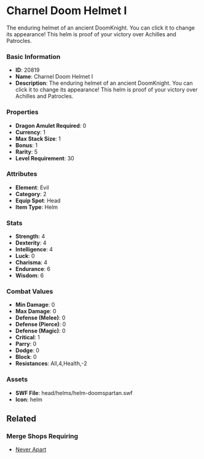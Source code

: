# Charnel Doom Helmet I

The enduring helmet of an ancient DoomKnight. You can click it to change its appearance! This helm is proof of your victory over Achilles and Patrocles.

### Basic Information

- **ID**: 20819
- **Name**: Charnel Doom Helmet I
- **Description**: The enduring helmet of an ancient DoomKnight. You can click it to change its appearance! This helm is proof of your victory over Achilles and Patrocles.

### Properties

- **Dragon Amulet Required**: 0
- **Currency**: 1
- **Max Stack Size**: 1
- **Bonus**: 1
- **Rarity**: 5
- **Level Requirement**: 30

### Attributes

- **Element**: Evil
- **Category**: 2
- **Equip Spot**: Head
- **Item Type**: Helm

### Stats

- **Strength**: 4
- **Dexterity**: 4
- **Intelligence**: 4
- **Luck**: 0
- **Charisma**: 4
- **Endurance**: 6
- **Wisdom**: 6

### Combat Values

- **Min Damage**: 0
- **Max Damage**: 0
- **Defense (Melee)**: 0
- **Defense (Pierce)**: 0
- **Defense (Magic)**: 0
- **Critical**: 1
- **Parry**: 0
- **Dodge**: 0
- **Block**: 0
- **Resistances**: All,4,Health,-2

### Assets

- **SWF File**: head/helms/helm-doomspartan.swf
- **Icon**: helm

## Related

### Merge Shops Requiring

- [Never Apart](../merge-shops/364-never-apart.md)

